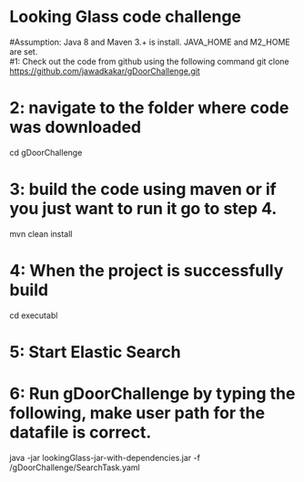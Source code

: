
# Looking Glass code challenge
#Assumption: Java 8 and Maven 3.+ is install. JAVA_HOME and M2_HOME are set.  
#1: Check out the code from github using the following command
git clone https://github.com/jawadkakar/gDoorChallenge.git
# 2: navigate to the folder where code was downloaded
cd gDoorChallenge
# 3: build the code using maven or if you just want to run it go to step 4. 
mvn clean install
# 4: When the project is successfully build 
 cd executabl
# 5: Start Elastic Search
# 6: Run gDoorChallenge by typing the following, make user path for the datafile is correct. 
 java -jar lookingGlass-jar-with-dependencies.jar -f /gDoorChallenge/SearchTask.yaml


